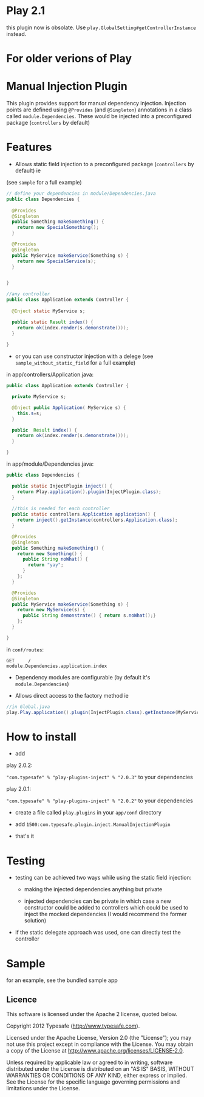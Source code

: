 # Play 2.1
this plugin now is obsolate. Use ```play.GlobalSetting#getControllerInstance``` instead.


# For older verions of Play

# Manual Injection Plugin

This plugin provides support for manual dependency injection. Injection points are defined using ```@Provides``` (and ```@Singleton```) annotations in a class called ```module.Dependencies```. 
These would be injected into a preconfigured package (```controllers``` by default)

# Features

* Allows static field injection to a preconfigured package (```controllers``` by default) ie

(see ```sample``` for a full example)

```java
// define your dependencies in module/Dependencies.java
public class Dependencies {
  
  @Provides 
  @Singleton
  public Something makeSomething() { 
    return new SpecialSomething();
  }

  @Provides 
  @Singleton
  public MyService makeService(Something s) {
    return new SpecialService(s);
  }


}
```

```java
//any controller
public class Application extends Controller {
  
  @Inject static MyService s;

  public static Result index() {
    return ok(index.render(s.demonstrate()));
  }
  
}

```

* or you can use constructor injection with a delege
(see ```sample_without_static_field``` for a full example)

in app/controllers/Application.java:

```java
public class Application extends Controller {

  private MyService s;

  @Inject public Application( MyService s) {
    this.s=s;
  }

  public  Result index() {
    return ok(index.render(s.demonstrate()));
  }

}
```

in app/module/Dependencies.java:

```java
public class Dependencies {

  public static InjectPlugin inject() {
    return Play.application().plugin(InjectPlugin.class);
  }
  
  //this is needed for each controller
  public static controllers.Application application() {
    return inject().getInstance(controllers.Application.class);
  }

  @Provides
  @Singleton
  public Something makeSomething() {
    return new Something() {
      public String noWhat() {
        return "yay";
      }
    };
  }

  @Provides
  @Singleton
  public MyService makeService(Something s) {
    return new MyService(s) {
      public String demonstrate() { return s.noWhat();}
    };
  }

}
```


in ```conf/routes```:

```
GET     /                           module.Dependencies.application.index
```

* Dependency modules are configurable (by default it's ```module.Dependencies```)

* Allows direct access to the factory method ie 

```java 
//in Global.java
play.Play.application().plugin(InjectPlugin.class).getInstance(MyServiceInterface.class)
```

# How to install

* add 

play 2.0.2:

```"com.typesafe" % "play-plugins-inject" % "2.0.3"``` to your dependencies

play 2.0.1:

```"com.typesafe" % "play-plugins-inject" % "2.0.2"``` to your dependencies


* create a file called ```play.plugins``` in your ```app/conf``` directory

* add ```1500:com.typesafe.plugin.inject.ManualInjectionPlugin```

* that's it

# Testing

* testing can be achieved two ways while using the static field injection:

  * making the injected dependencies anything but private

  * injected dependencies can be private in which case a new constructor could be added to controllers which could be used to inject the mocked dependencies
  (I would recommend the former solution)
* if the static delegate approach was used, one can directly test the controller



# Sample

for an example, see the bundled sample app


## Licence

This software is licensed under the Apache 2 license, quoted below.

Copyright 2012 Typesafe (http://www.typesafe.com).

Licensed under the Apache License, Version 2.0 (the "License"); you may not use this project except in compliance with the License. You may obtain a copy of the License at http://www.apache.org/licenses/LICENSE-2.0.

Unless required by applicable law or agreed to in writing, software distributed under the License is distributed on an "AS IS" BASIS, WITHOUT WARRANTIES OR CONDITIONS OF ANY KIND, either express or implied. See the License for the specific language governing permissions and limitations under the License.
